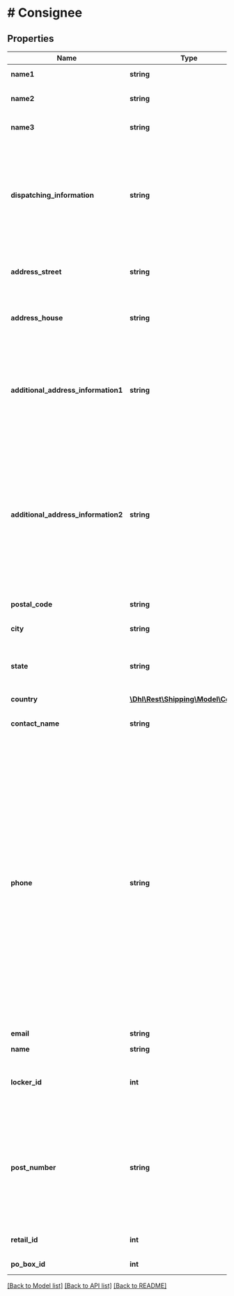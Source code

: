 # # Consignee

## Properties

Name | Type | Description | Notes
------------ | ------------- | ------------- | -------------
**name1** | **string** | Name1. Line 1 of name information | [optional]
**name2** | **string** | An optional, additional line of name information | [optional]
**name3** | **string** | An optional, additional line of name information | [optional]
**dispatching_information** | **string** | An optional, additional line of address. It is printed on the shipping label for international shipments to the following countries only BEL, CZE, NLD. It is positioned below name3 on the label. | [optional]
**address_street** | **string** | Line 1 of the street address. This is just the street name. Can also include house number. | [optional]
**address_house** | **string** | Line 1 of the street address. This is just the house number. Can be added to street name instead. | [optional]
**additional_address_information1** | **string** | Additional information that is positioned either behind or below addressStreet on international shipment labels. Where exactly it is printed on the label depends on the country. | [optional]
**additional_address_information2** | **string** | Additional information that is positioned either behind or below addressStreet on international shipment labels. It is printed on shipping labels to the following countries only AUT, CHN, DNK, GBR, HRV, LTU, PRT, ROU, RUS. Where exactly it is printed on the label depends on the country. | [optional]
**postal_code** | **string** | Postal code of the P.O. Box (Postfach) location | [optional]
**city** | **string** | City of the P.O. Box (Postfach) location | [optional]
**state** | **string** | State, province or territory. For the USA please use the official regional ISO-Codes, e.g. US-AL. | [optional]
**country** | [**\Dhl\Rest\Shipping\Model\Country**](Country.md) |  | [optional]
**contact_name** | **string** | optional contact name. (this is not the primary name printed on label) | [optional]
**phone** | **string** | Please note that, in accordance with Art. 4 No. 11 GDPR, you must obtain the recipient&#39;s consent to forward their phone number to Deutsche Post DHL Group. For shipments within Germany, the phone number cannot be transmitted. In some countries the provision of a telephone number and/or e-mail address is mandatory for a delivery to a droppoint. If your recipient has objected to the disclosure of their telephone number and/or e-mail address, the shipment can only be delivered in these countries using the service Premium. | [optional]
**email** | **string** | Email address of the consignee | [optional]
**name** | **string** | Name | [optional]
**locker_id** | **int** | Packstationnummer. Three digit number identifying the parcel locker in conjunction with city and postal code | [optional]
**post_number** | **string** | postNumber (Postnummer) is the official account number a private DHL Customer gets upon registration. To address a post office or retail outlet directly, either the post number or e-mail address of the consignee is needed. | [optional]
**retail_id** | **int** | Id or Number of Post office / Filiale / outlet / parcel shop | [optional]
**po_box_id** | **int** | Number of P.O. Box (Postfach) | [optional]

[[Back to Model list]](../../README.md#models) [[Back to API list]](../../README.md#endpoints) [[Back to README]](../../README.md)

